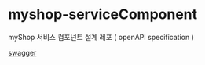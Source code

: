 # myshop-serviceComponent

myShop 서비스 컴포넌트 설계 레포 ( openAPI specification )

[swagger](https://cm-rnd.github.io/myshop-serviceComponent/)
